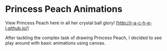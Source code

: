 # Princess Peach Animations

View Princess Peach here in all her crystal ball glory! [http://r-a-c-h-e-l.github.io/]

After tackling the complex task of drawing Princess Peach, I decided to see play around with basic animations using canvas. 

